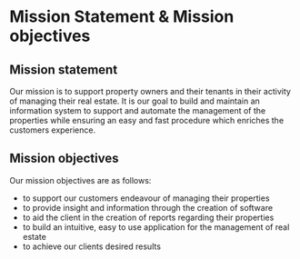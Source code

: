 # Mission Statement & Mission objectives

## Mission statement

Our mission is to support property owners and their tenants in their activity of managing their real estate. It is our goal to build and maintain an information system to support and automate the management of the properties while ensuring an easy and fast procedure which enriches the customers experience.

## Mission objectives

Our mission objectives are as follows:

- to support our customers endeavour of managing their properties
- to provide insight and information through the creation of software
- to aid the client in the creation of reports regarding their properties
- to build an intuitive, easy to use application for the management of real estate
- to achieve our clients desired results
